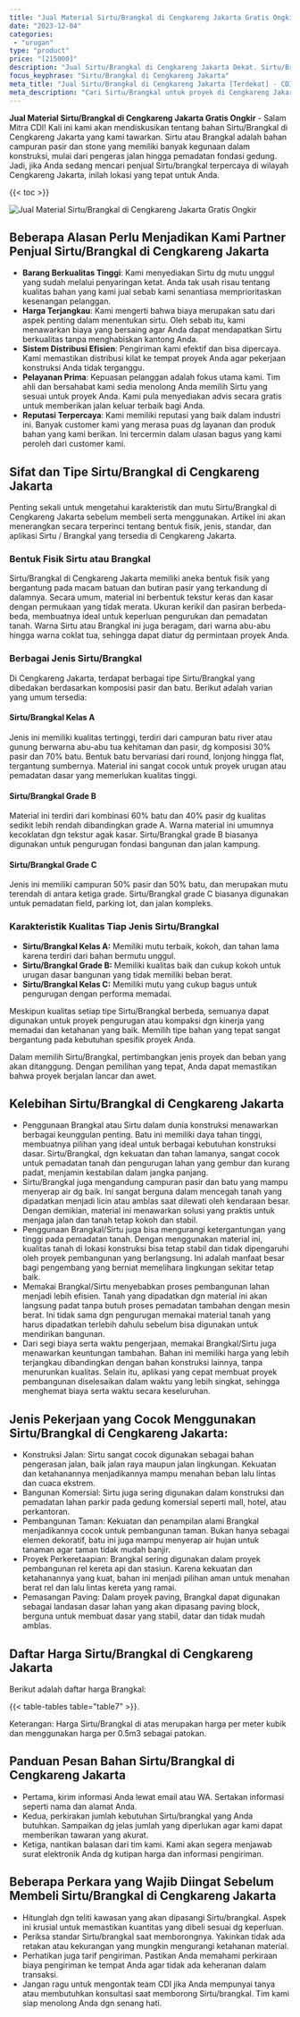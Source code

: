 ```yaml
---
title: "Jual Material Sirtu/Brangkal di Cengkareng Jakarta Gratis Ongkir"
date: "2023-12-04"
categories:
 - "urugan"
type: "product"
price: "[215000]"
description: "Jual Sirtu/Brangkal di Cengkareng Jakarta Dekat. Sirtu/Brangkal ini sering dipakai dalam proyek konstruksi sebagai bahan urukan yang padat dan tahan lama. Hubungi kami untuk informasi lebih lanjut."
focus_keyphrase: "Sirtu/Brangkal di Cengkareng Jakarta"
meta_title: "Jual Sirtu/Brangkal di Cengkareng Jakarta [Terdekat] - CDI"
meta_description: "Cari Sirtu/Brangkal untuk proyek di Cengkareng Jakarta? Kami menawarkan Sirtu/Brangkal berkualitas untuk material pengurukan. Raih penawaran terbaik sekarang."
---
```


**Jual Material Sirtu/Brangkal di Cengkareng Jakarta Gratis Ongkir** - Salam Mitra CDI! Kali ini kami akan mendiskusikan tentang bahan Sirtu/Brangkal di Cengkareng Jakarta yang kami tawarkan. Sirtu atau Brangkal adalah bahan campuran pasir dan stone yang memiliki banyak kegunaan dalam konstruksi, mulai dari pengeras jalan hingga pemadatan fondasi gedung. Jadi, jika Anda sedang mencari penjual Sirtu/brangkal terpercaya di wilayah Cengkareng Jakarta, inilah lokasi yang tepat untuk Anda.

{{< toc >}}

![Jual Material Sirtu/Brangkal di Cengkareng Jakarta Gratis Ongkir](/images/urugan/sirtu-urug-21.jpg)

## Beberapa Alasan Perlu Menjadikan Kami Partner Penjual Sirtu/Brangkal di Cengkareng Jakarta

*   **Barang Berkualitas Tinggi**: Kami menyediakan Sirtu dg mutu unggul yang sudah melalui penyaringan ketat. Anda tak usah risau tentang kualitas bahan yang kami jual sebab kami senantiasa memprioritaskan kesenangan pelanggan.
*   **Harga Terjangkau**: Kami mengerti bahwa biaya merupakan satu dari aspek penting dalam menentukan sirtu. Oleh sebab itu, kami menawarkan biaya yang bersaing agar Anda dapat mendapatkan Sirtu berkualitas tanpa menghabiskan kantong Anda.
*   **Sistem Distribusi Efisien**: Pengiriman kami efektif dan bisa dipercaya. Kami memastikan distribusi kilat ke tempat proyek Anda agar pekerjaan konstruksi Anda tidak terganggu.
*   **Pelayanan Prima**: Kepuasan pelanggan adalah fokus utama kami. Tim ahli dan bersahabat kami sedia menolong Anda memilih Sirtu yang sesuai untuk proyek Anda. Kami pula menyediakan advis secara gratis untuk memberikan jalan keluar terbaik bagi Anda.
*   **Reputasi Terpercaya**: Kami memiliki reputasi yang baik dalam industri ini. Banyak customer kami yang merasa puas dg layanan dan produk bahan yang kami berikan. Ini tercermin dalam ulasan bagus yang kami peroleh dari customer kami.

## Sifat dan Tipe Sirtu/Brangkal di Cengkareng Jakarta

Penting sekali untuk mengetahui karakteristik dan mutu Sirtu/Brangkal di Cengkareng Jakarta sebelum membeli serta menggunakan. Artikel ini akan menerangkan secara terperinci tentang bentuk fisik, jenis, standar, dan aplikasi Sirtu / Brangkal yang tersedia di Cengkareng Jakarta.

### Bentuk Fisik Sirtu atau Brangkal

Sirtu/Brangkal di Cengkareng Jakarta memiliki aneka bentuk fisik yang bergantung pada macam batuan dan butiran pasir yang terkandung di dalamnya. Secara umum, material ini berbentuk tekstur keras dan kasar dengan permukaan yang tidak merata. Ukuran kerikil dan pasiran berbeda-beda, membuatnya ideal untuk keperluan pengurukan dan pemadatan tanah. Warna Sirtu atau Brangkal ini juga beragam, dari warna abu-abu hingga warna coklat tua, sehingga dapat diatur dg permintaan proyek Anda.

### Berbagai Jenis Sirtu/Brangkal

Di Cengkareng Jakarta, terdapat berbagai tipe Sirtu/Brangkal yang dibedakan berdasarkan komposisi pasir dan batu. Berikut adalah varian yang umum tersedia:

#### Sirtu/Brangkal Kelas A

Jenis ini memiliki kualitas tertinggi, terdiri dari campuran batu river atau gunung berwarna abu-abu tua kehitaman dan pasir, dg komposisi 30% pasir dan 70% batu. Bentuk batu bervariasi dari round, lonjong hingga flat, tergantung sumbernya. Material ini sangat cocok untuk proyek urugan atau pemadatan dasar yang memerlukan kualitas tinggi.

#### Sirtu/Brangkal Grade B

Material ini terdiri dari kombinasi 60% batu dan 40% pasir dg kualitas sedikit lebih rendah dibandingkan grade A. Warna material ini umumnya kecoklatan dgn tekstur agak kasar. Sirtu/Brangkal grade B biasanya digunakan untuk pengurugan fondasi bangunan dan jalan kampung.

#### Sirtu/Brangkal Grade C

Jenis ini memiliki campuran 50% pasir dan 50% batu, dan merupakan mutu terendah di antara ketiga grade. Sirtu/Brangkal grade C biasanya digunakan untuk pemadatan field, parking lot, dan jalan kompleks.

### Karakteristik Kualitas Tiap Jenis Sirtu/Brangkal

*   **Sirtu/Brangkal Kelas A:** Memiliki mutu terbaik, kokoh, dan tahan lama karena terdiri dari bahan bermutu unggul.
*   **Sirtu/Brangkal Grade B:** Memiliki kualitas baik dan cukup kokoh untuk urugan dasar bangunan yang tidak memiliki beban berat.
*   **Sirtu/Brangkal Kelas C:** Memiliki mutu yang cukup bagus untuk pengurugan dengan performa memadai.

Meskipun kualitas setiap tipe Sirtu/Brangkal berbeda, semuanya dapat digunakan untuk proyek pengurugan atau kompaksi dgn kinerja yang memadai dan ketahanan yang baik. Memilih tipe bahan yang tepat sangat bergantung pada kebutuhan spesifik proyek Anda.

Dalam memilih Sirtu/Brangkal, pertimbangkan jenis proyek dan beban yang akan ditanggung. Dengan pemilihan yang tepat, Anda dapat memastikan bahwa proyek berjalan lancar dan awet.

## Kelebihan Sirtu/Brangkal di Cengkareng Jakarta

*   Penggunaan Brangkal atau Sirtu dalam dunia konstruksi menawarkan berbagai keunggulan penting. Batu ini memiliki daya tahan tinggi, membuatnya pilihan yang ideal untuk berbagai kebutuhan konstruksi dasar. Sirtu/Brangkal, dgn kekuatan dan tahan lamanya, sangat cocok untuk pemadatan tanah dan pengurugan lahan yang gembur dan kurang padat, menjamin kestabilan dalam jangka panjang.
*   Sirtu/Brangkal juga mengandung campuran pasir dan batu yang mampu menyerap air dg baik. Ini sangat berguna dalam mencegah tanah yang dipadatkan menjadi licin atau amblas saat dilewati oleh kendaraan besar. Dengan demikian, material ini menawarkan solusi yang praktis untuk menjaga jalan dan tanah tetap kokoh dan stabil.
*   Penggunaan Brangkal/Sirtu juga bisa mengurangi ketergantungan yang tinggi pada pemadatan tanah. Dengan menggunakan material ini, kualitas tanah di lokasi konstruksi bisa tetap stabil dan tidak dipengaruhi oleh proyek pembangunan yang berlangsung. Ini adalah manfaat besar bagi pengembang yang berniat memelihara lingkungan sekitar tetap baik.
*   Memakai Brangkal/Sirtu menyebabkan proses pembangunan lahan menjadi lebih efisien. Tanah yang dipadatkan dgn material ini akan langsung padat tanpa butuh proses pemadatan tambahan dengan mesin berat. Ini tidak sama dgn pengurugan memakai material tanah yang harus dipadatkan terlebih dahulu sebelum bisa digunakan untuk mendirikan bangunan.
*   Dari segi biaya serta waktu pengerjaan, memakai Brangkal/Sirtu juga menawarkan keuntungan tambahan. Bahan ini memiliki harga yang lebih terjangkau dibandingkan dengan bahan konstruksi lainnya, tanpa menurunkan kualitas. Selain itu, aplikasi yang cepat membuat proyek pembangunan diselesaikan dalam waktu yang lebih singkat, sehingga menghemat biaya serta waktu secara keseluruhan.

## Jenis Pekerjaan yang Cocok Menggunakan Sirtu/Brangkal di Cengkareng Jakarta:

*   Konstruksi Jalan: Sirtu sangat cocok digunakan sebagai bahan pengerasan jalan, baik jalan raya maupun jalan lingkungan. Kekuatan dan ketahanannya menjadikannya mampu menahan beban lalu lintas dan cuaca ekstrem.
*   Bangunan Komersial: Sirtu juga sering digunakan dalam konstruksi dan pemadatan lahan parkir pada gedung komersial seperti mall, hotel, atau perkantoran.
*   Pembangunan Taman: Kekuatan dan penampilan alami Brangkal menjadikannya cocok untuk pembangunan taman. Bukan hanya sebagai elemen dekoratif, batu ini juga mampu menyerap air hujan untuk tanaman agar taman tidak mudah banjir.
*   Proyek Perkeretaapian: Brangkal sering digunakan dalam proyek pembangunan rel kereta api dan stasiun. Karena kekuatan dan ketahanannya yang kuat, bahan ini menjadi pilihan aman untuk menahan berat rel dan lalu lintas kereta yang ramai.
*   Pemasangan Paving: Dalam proyek paving, Brangkal dapat digunakan sebagai landasan dasar lahan yang akan dipasang paving block, berguna untuk membuat dasar yang stabil, datar dan tidak mudah amblas.

## Daftar Harga Sirtu/Brangkal di Cengkareng Jakarta

Berikut adalah daftar harga Brangkal:

{{< table-tables table="table7" >}}.

Keterangan: Harga Sirtu/Brangkal di atas merupakan harga per meter kubik dan menggunakan harga per 0.5m3 sebagai patokan.

## Panduan Pesan Bahan Sirtu/Brangkal di Cengkareng Jakarta

*   Pertama, kirim informasi Anda lewat email atau WA. Sertakan informasi seperti nama dan alamat Anda.
*   Kedua, perkirakan jumlah kebutuhan Sirtu/brangkal yang Anda butuhkan. Sampaikan dg jelas jumlah yang diperlukan agar kami dapat memberikan tawaran yang akurat.
*   Ketiga, nantikan balasan dari tim kami. Kami akan segera menjawab surat elektronik Anda dg kutipan harga dan informasi pengiriman.

## Beberapa Perkara yang Wajib Diingat Sebelum Membeli Sirtu/Brangkal di Cengkareng Jakarta

*   Hitunglah dgn teliti kawasan yang akan dipasangi Sirtu/brangkal. Aspek ini krusial untuk memastikan kuantitas yang dibeli sesuai dg keperluan.
*   Periksa standar Sirtu/brangkal saat memborongnya. Yakinkan tidak ada retakan atau kekurangan yang mungkin mengurangi ketahanan material.
*   Perhatikan juga tarif pengiriman. Pastikan Anda memahami perkiraan biaya pengiriman ke tempat Anda agar tidak ada keheranan dalam transaksi.
*   Jangan ragu untuk mengontak team CDI jika Anda mempunyai tanya atau membutuhkan konsultasi saat memborong Sirtu/brangkal. Tim kami siap menolong Anda dgn senang hati.